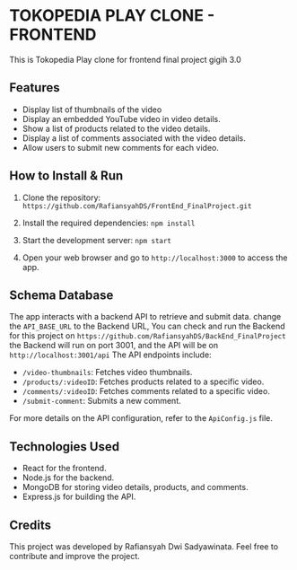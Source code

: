 # TOKOPEDIA PLAY CLONE - FRONTEND

This is Tokopedia Play clone for frontend final project gigih 3.0

## Features

- Display list of thumbnails of the video
- Display an embedded YouTube video in video details.
- Show a list of products related to the video details.
- Display a list of comments associated with the video details.
- Allow users to submit new comments for each video.

## How to Install & Run

1. Clone the repository:
```https://github.com/RafiansyahDS/FrontEnd_FinalProject.git```

2. Install the required dependencies:
```npm install```

3. Start the development server:
```npm start```

4. Open your web browser and go to `http://localhost:3000` to access the app.

## Schema Database

The app interacts with a backend API to retrieve and submit data. 
change the `API_BASE_URL` to the Backend URL, You can check and run the Backend for this project on 
`https://github.com/RafiansyahDS/BackEnd_FinalProject`
the Backend will run on port 3001, and the API will be on `http://localhost:3001/api`
The API endpoints include:

- `/video-thumbnails`: Fetches video thumbnails.
- `/products/:videoID`: Fetches products related to a specific video.
- `/comments/:videoID`: Fetches comments related to a specific video.
- `/submit-comment`: Submits a new comment.

For more details on the API configuration, refer to the `ApiConfig.js` file.

## Technologies Used

- React for the frontend.
- Node.js for the backend.
- MongoDB for storing video details, products, and comments.
- Express.js for building the API.

## Credits

This project was developed by Rafiansyah Dwi Sadyawinata. Feel free to contribute and improve the project.

